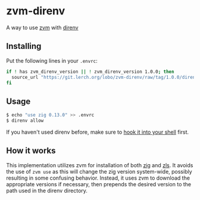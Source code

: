 zvm-direnv
==========

A way to use [zvm](https://zvm.app) with [direnv](https://direnv.net)

Installing
----------

Put the following lines in your `.envrc`:

```sh
if ! has zvm_direnv_version || ! zvm_direnv_version 1.0.0; then
  source_url "https://git.lerch.org/lobo/zvm-direnv/raw/tag/1.0.0/direnvrc" "sha256-Gtddvcr6aJsrjKd53uChxA1reQmJgEBpmPUWmMdtDIQ="
fi
```

Usage
-----

```sh
$ echo "use zig 0.13.0" >> .envrc
$ direnv allow
```

If you haven't used direnv before, make sure to [hook it into your shell](https://direnv.net/docs/hook.html) first.

How it works
------------

This implementation utilizes zvm for installation of both [zig](https://ziglang.org)
and [zls](https://github.com/zigtools/zls). It avoids the use of `zvm use` as
this will change the zig version system-wide, possibly resulting in some
confusing behavior. Instead, it uses zvm to download the appropriate versions
if necessary, then prepends the desired version to the path used in the direnv
directory.

